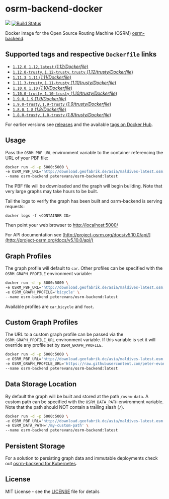 # osrm-backend-docker
[![](https://images.microbadger.com/badges/image/peterevans/osrm-backend.svg)](https://microbadger.com/images/peterevans/osrm-backend)
[![Build Status](https://travis-ci.org/peter-evans/osrm-backend-docker.svg?branch=master)](https://travis-ci.org/peter-evans/osrm-backend-docker)

Docker image for the Open Source Routing Machine (OSRM) [osrm-backend](https://github.com/Project-OSRM/osrm-backend).

## Supported tags and respective `Dockerfile` links

- [`1.12.0`, `1.12`, `latest`  (*1.12/Dockerfile*)](https://github.com/peter-evans/osrm-backend-docker/tree/master/1.12)
- [`1.12.0-trusty`, `1.12-trusty`, `trusty`  (*1.12/trusty/Dockerfile*)](https://github.com/peter-evans/osrm-backend-docker/tree/master/1.12/trusty)
- [`1.11.3`, `1.11` (*1.11/Dockerfile*)](https://github.com/peter-evans/osrm-backend-docker/tree/master/1.11)
- [`1.11.3-trusty`, `1.11-trusty` (*1.11/trusty/Dockerfile*)](https://github.com/peter-evans/osrm-backend-docker/tree/master/1.11/trusty)
- [`1.10.0`, `1.10` (*1.10/Dockerfile*)](https://github.com/peter-evans/osrm-backend-docker/tree/master/1.10)
- [`1.10.0-trusty`, `1.10-trusty` (*1.10/trusty/Dockerfile*)](https://github.com/peter-evans/osrm-backend-docker/tree/master/1.10/trusty)
- [`1.9.0`, `1.9` (*1.9/Dockerfile*)](https://github.com/peter-evans/osrm-backend-docker/tree/master/1.9)
- [`1.9.0-trusty`, `1.9-trusty` (*1.9/trusty/Dockerfile*)](https://github.com/peter-evans/osrm-backend-docker/tree/master/1.9/trusty)
- [`1.8.0`, `1.8` (*1.8/Dockerfile*)](https://github.com/peter-evans/osrm-backend-docker/tree/master/1.8)
- [`1.8.0-trusty`, `1.8-trusty` (*1.8/trusty/Dockerfile*)](https://github.com/peter-evans/osrm-backend-docker/tree/master/1.8/trusty)

For earlier versions see [releases](https://github.com/peter-evans/osrm-backend-docker/releases) and the available [tags on Docker Hub](https://hub.docker.com/r/peterevans/osrm-backend/tags/).

## Usage
Pass the `OSRM_PBF_URL` environment variable to the container referencing the URL of your PBF file:

```bash
docker run -d -p 5000:5000 \
-e OSRM_PBF_URL='http://download.geofabrik.de/asia/maldives-latest.osm.pbf' \
--name osrm-backend peterevans/osrm-backend:latest
```
The PBF file will be downloaded and the graph will begin building. Note that very large graphs may take hours to be built.

Tail the logs to verify the graph has been built and osrm-backend is serving requests:
```
docker logs -f <CONTAINER ID>
```
Then point your web browser to [http://localhost:5000/](http://localhost:5000/)

For API documentation see [http://project-osrm.org/docs/v5.10.0/api/](http://project-osrm.org/docs/v5.10.0/api/)

## Graph Profiles
The graph profile will default to `car`. Other profiles can be specified with the `OSRM_GRAPH_PROFILE` environment variable:
```bash
docker run -d -p 5000:5000 \
-e OSRM_PBF_URL='http://download.geofabrik.de/asia/maldives-latest.osm.pbf' \
-e OSRM_GRAPH_PROFILE='bicycle' \
--name osrm-backend peterevans/osrm-backend:latest
```
Available profiles are `car`,`bicycle` and `foot`.

## Custom Graph Profiles
The URL to a custom graph profile can be passed via the `OSRM_GRAPH_PROFILE_URL` environment variable. If this variable is set it will override any profile set by `OSRM_GRAPH_PROFILE`.
```bash
docker run -d -p 5000:5000 \
-e OSRM_PBF_URL='http://download.geofabrik.de/asia/maldives-latest.osm.pbf' \
-e OSRM_GRAPH_PROFILE_URL='https://raw.githubusercontent.com/peter-evans/osrm-backend-docker/master/tests/car.lua' \
--name osrm-backend peterevans/osrm-backend:latest
```

## Data Storage Location
By default the graph will be built and stored at the path `/osrm-data`. A custom path can be specified with the `OSRM_DATA_PATH` environment variable. Note that the path should NOT contain a trailing slash (`/`).
```bash
docker run -d -p 5000:5000 \
-e OSRM_PBF_URL='http://download.geofabrik.de/asia/maldives-latest.osm.pbf' \
-e OSRM_DATA_PATH='/my-custom-path' \
--name osrm-backend peterevans/osrm-backend:latest
```

## Persistent Storage
For a solution to persisting graph data and immutable deployments check out [osrm-backend for Kubernetes](https://github.com/peter-evans/osrm-backend-k8s).

## License

MIT License - see the [LICENSE](LICENSE) file for details

